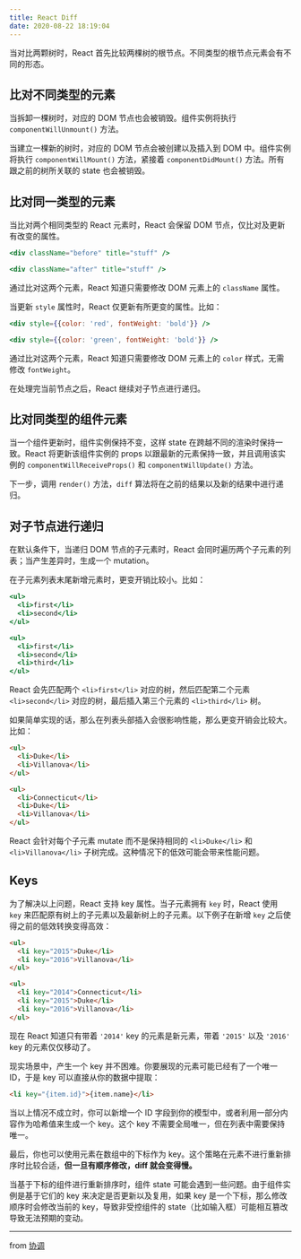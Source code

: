 ```yaml
---
title: React Diff
date: 2020-08-22 18:19:04
---
```


当对比两颗树时，React 首先比较两棵树的根节点。不同类型的根节点元素会有不同的形态。

## 比对不同类型的元素

当拆卸一棵树时，对应的 DOM 节点也会被销毁。组件实例将执行 `componentWillUnmount()` 方法。

当建立一棵新的树时，对应的 DOM 节点会被创建以及插入到 DOM 中。组件实例将执行 `componentWillMount()` 方法，紧接着 `componentDidMount()` 方法。所有跟之前的树所关联的 state 也会被销毁。

## 比对同一类型的元素

当比对两个相同类型的 React 元素时，React 会保留 DOM 节点，仅比对及更新有改变的属性。

```jsx
<div className="before" title="stuff" />

<div className="after" title="stuff" />
```

通过比对这两个元素，React 知道只需要修改 DOM 元素上的 `className` 属性。

当更新 `style` 属性时，React 仅更新有所更变的属性。比如：

```jsx
<div style={{color: 'red', fontWeight: 'bold'}} />

<div style={{color: 'green', fontWeight: 'bold'}} />
```

通过比对这两个元素，React 知道只需要修改 DOM 元素上的 `color` 样式，无需修改 `fontWeight`。

在处理完当前节点之后，React 继续对子节点进行递归。

## 比对同类型的组件元素

当一个组件更新时，组件实例保持不变，这样 state 在跨越不同的渲染时保持一致。React 将更新该组件实例的 props 以跟最新的元素保持一致，并且调用该实例的 `componentWillReceiveProps()` 和 `componentWillUpdate()` 方法。

下一步，调用 `render()` 方法，`diff` 算法将在之前的结果以及新的结果中进行递归。

## 对子节点进行递归

在默认条件下，当递归 DOM 节点的子元素时，React 会同时遍历两个子元素的列表；当产生差异时，生成一个 mutation。

在子元素列表末尾新增元素时，更变开销比较小。比如：

```jsx
<ul>
  <li>first</li>
  <li>second</li>
</ul>

<ul>
  <li>first</li>
  <li>second</li>
  <li>third</li>
</ul>
```

React 会先匹配两个 `<li>first</li>` 对应的树，然后匹配第二个元素 `<li>second</li>` 对应的树，最后插入第三个元素的 `<li>third</li>` 树。

如果简单实现的话，那么在列表头部插入会很影响性能，那么更变开销会比较大。比如：

```html
<ul>
  <li>Duke</li>
  <li>Villanova</li>
</ul>

<ul>
  <li>Connecticut</li>
  <li>Duke</li>
  <li>Villanova</li>
</ul>
```

React 会针对每个子元素 mutate 而不是保持相同的 `<li>Duke</li>` 和 `<li>Villanova</li>` 子树完成。这种情况下的低效可能会带来性能问题。

## Keys

为了解决以上问题，React 支持 key 属性。当子元素拥有 `key` 时，React 使用 `key` 来匹配原有树上的子元素以及最新树上的子元素。以下例子在新增 `key` 之后使得之前的低效转换变得高效：

```html
<ul>
  <li key="2015">Duke</li>
  <li key="2016">Villanova</li>
</ul>

<ul>
  <li key="2014">Connecticut</li>
  <li key="2015">Duke</li>
  <li key="2016">Villanova</li>
</ul>
```

现在 React 知道只有带着 `'2014'` key 的元素是新元素，带着 `'2015'` 以及 `'2016'` key 的元素仅仅移动了。

现实场景中，产生一个 key 并不困难。你要展现的元素可能已经有了一个唯一 ID，于是 key 可以直接从你的数据中提取：

```html
<li key="{item.id}">{item.name}</li>
```

当以上情况不成立时，你可以新增一个 ID 字段到你的模型中，或者利用一部分内容作为哈希值来生成一个 key。这个 key 不需要全局唯一，但在列表中需要保持唯一。

最后，你也可以使用元素在数组中的下标作为 key。这个策略在元素不进行重新排序时比较合适，**但一旦有顺序修改，diff 就会变得慢。**

当基于下标的组件进行重新排序时，组件 state 可能会遇到一些问题。由于组件实例是基于它们的 key 来决定是否更新以及复用，如果 key 是一个下标，那么修改顺序时会修改当前的 key，导致非受控组件的 state（比如输入框）可能相互篡改导致无法预期的变动。

---

from [协调](https://react.docschina.org/docs/reconciliation.html)
